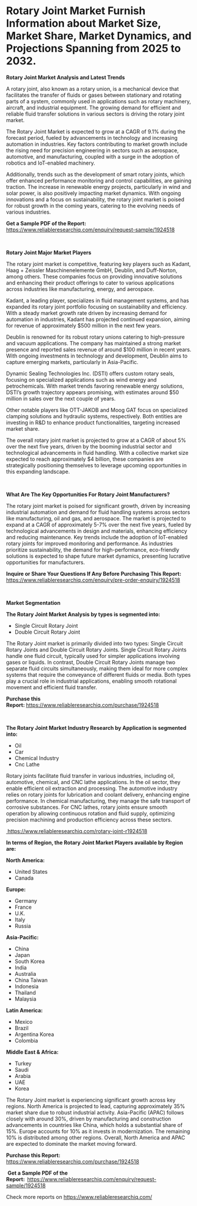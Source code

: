 <p><h1>Rotary Joint Market Furnish Information about Market Size, Market Share, Market Dynamics, and Projections Spanning from 2025 to 2032.</h1></p><p><strong>Rotary Joint Market Analysis and Latest Trends</strong></p>
<p><p>A rotary joint, also known as a rotary union, is a mechanical device that facilitates the transfer of fluids or gases between stationary and rotating parts of a system, commonly used in applications such as rotary machinery, aircraft, and industrial equipment. The growing demand for efficient and reliable fluid transfer solutions in various sectors is driving the rotary joint market.</p><p>The Rotary Joint Market is expected to grow at a CAGR of 9.1% during the forecast period, fueled by advancements in technology and increasing automation in industries. Key factors contributing to market growth include the rising need for precision engineering in sectors such as aerospace, automotive, and manufacturing, coupled with a surge in the adoption of robotics and IoT-enabled machinery. </p><p>Additionally, trends such as the development of smart rotary joints, which offer enhanced performance monitoring and control capabilities, are gaining traction. The increase in renewable energy projects, particularly in wind and solar power, is also positively impacting market dynamics. With ongoing innovations and a focus on sustainability, the rotary joint market is poised for robust growth in the coming years, catering to the evolving needs of various industries.</p></p>
<p><strong>Get a Sample PDF of the Report:&nbsp;</strong> <a href="https://www.reliableresearchiq.com/enquiry/request-sample/1924518?utm_campaign=1876&utm_medium=2&utm_source=Github&utm_content=ia&utm_term=14012025&utm_id=rotary-joint">https://www.reliableresearchiq.com/enquiry/request-sample/1924518</a></p>
<p>&nbsp;</p>
<p><strong>Rotary Joint Major Market Players</strong></p>
<p><p>The rotary joint market is competitive, featuring key players such as Kadant, Haag + Zeissler Maschinenelemente GmbH, Deublin, and Duff-Norton, among others. These companies focus on providing innovative solutions and enhancing their product offerings to cater to various applications across industries like manufacturing, energy, and aerospace.</p><p>Kadant, a leading player, specializes in fluid management systems, and has expanded its rotary joint portfolio focusing on sustainability and efficiency. With a steady market growth rate driven by increasing demand for automation in industries, Kadant has projected continued expansion, aiming for revenue of approximately $500 million in the next few years.</p><p>Deublin is renowned for its robust rotary unions catering to high-pressure and vacuum applications. The company has maintained a strong market presence and reported sales revenue of around $100 million in recent years. With ongoing investments in technology and development, Deublin aims to capture emerging markets, particularly in Asia-Pacific.</p><p>Dynamic Sealing Technologies Inc. (DSTI) offers custom rotary seals, focusing on specialized applications such as wind energy and petrochemicals. With market trends favoring renewable energy solutions, DSTI’s growth trajectory appears promising, with estimates around $50 million in sales over the next couple of years.</p><p>Other notable players like OTT-JAKOB and Moog GAT focus on specialized clamping solutions and hydraulic systems, respectively. Both entities are investing in R&D to enhance product functionalities, targeting increased market share.</p><p>The overall rotary joint market is projected to grow at a CAGR of about 5% over the next five years, driven by the booming industrial sector and technological advancements in fluid handling. With a collective market size expected to reach approximately $4 billion, these companies are strategically positioning themselves to leverage upcoming opportunities in this expanding landscape.</p></p>
<p>&nbsp;</p>
<p><strong>What Are The Key Opportunities For Rotary Joint Manufacturers?</strong></p>
<p><p>The rotary joint market is poised for significant growth, driven by increasing industrial automation and demand for fluid handling systems across sectors like manufacturing, oil and gas, and aerospace. The market is projected to expand at a CAGR of approximately 5-7% over the next five years, fueled by technological advancements in design and materials, enhancing efficiency and reducing maintenance. Key trends include the adoption of IoT-enabled rotary joints for improved monitoring and performance. As industries prioritize sustainability, the demand for high-performance, eco-friendly solutions is expected to shape future market dynamics, presenting lucrative opportunities for manufacturers.</p></p>
<p><strong>Inquire or Share Your Questions If Any Before Purchasing This Report:</strong> <a href="https://www.reliableresearchiq.com/enquiry/pre-order-enquiry/1924518?utm_campaign=1876&utm_medium=2&utm_source=Github&utm_content=ia&utm_term=14012025&utm_id=rotary-joint">https://www.reliableresearchiq.com/enquiry/pre-order-enquiry/1924518</a></p>
<p>&nbsp;</p>
<p><strong>Market Segmentation</strong></p>
<p><strong>The Rotary Joint Market Analysis by types is segmented into:</strong></p>
<p><ul><li>Single Circuit Rotary Joint</li><li>Double Circuit Rotary Joint</li></ul></p>
<p><p>The Rotary Joint market is primarily divided into two types: Single Circuit Rotary Joints and Double Circuit Rotary Joints. Single Circuit Rotary Joints handle one fluid circuit, typically used for simpler applications involving gases or liquids. In contrast, Double Circuit Rotary Joints manage two separate fluid circuits simultaneously, making them ideal for more complex systems that require the conveyance of different fluids or media. Both types play a crucial role in industrial applications, enabling smooth rotational movement and efficient fluid transfer.</p></p>
<p><strong>Purchase this Report:&nbsp;</strong><a href="https://www.reliableresearchiq.com/purchase/1924518?utm_campaign=1876&utm_medium=2&utm_source=Github&utm_content=ia&utm_term=14012025&utm_id=rotary-joint">https://www.reliableresearchiq.com/purchase/1924518</a></p>
<p>&nbsp;</p>
<p><strong>The Rotary Joint Market Industry Research by Application is segmented into:</strong></p>
<p><ul><li>Oil</li><li>Car</li><li>Chemical Industry</li><li>Cnc Lathe</li></ul></p>
<p><p>Rotary joints facilitate fluid transfer in various industries, including oil, automotive, chemical, and CNC lathe applications. In the oil sector, they enable efficient oil extraction and processing. The automotive industry relies on rotary joints for lubrication and coolant delivery, enhancing engine performance. In chemical manufacturing, they manage the safe transport of corrosive substances. For CNC lathes, rotary joints ensure smooth operation by allowing continuous rotation and fluid supply, optimizing precision machining and production efficiency across these sectors.</p></p>
<p><a href="https://www.reliableresearchiq.com/rotary-joint-r1924518?utm_campaign=1876&utm_medium=2&utm_source=Github&utm_content=ia&utm_term=14012025&utm_id=rotary-joint">&nbsp;https://www.reliableresearchiq.com/rotary-joint-r1924518</a></p>
<p><strong>In terms of Region, the Rotary Joint Market Players available by Region are:</strong></p>
<p>
    <p> <strong> North America: </strong>
        <ul>
            <li>United States</li>
            <li>Canada</li>
        </ul>
        </p> 
    <p> <strong> Europe: </strong>
        <ul>
            <li>Germany</li>
            <li>France</li>
            <li>U.K.</li>
            <li>Italy</li>
            <li>Russia</li>
        </ul>
        </p> 
    <p> <strong> Asia-Pacific: </strong>
        <ul>
            <li>China</li>
            <li>Japan</li>
            <li>South Korea</li>
            <li>India</li>
            <li>Australia</li>
            <li>China Taiwan</li>
            <li>Indonesia</li>
            <li>Thailand</li>
            <li>Malaysia</li>
        </ul>
        </p> 
    <p> <strong> Latin America: </strong>
        <ul>
            <li>Mexico</li>
            <li>Brazil</li>
            <li>Argentina Korea</li>
            <li>Colombia</li>
        </ul>
        </p> 
    <p> <strong> Middle East & Africa: </strong>
        <ul>
            <li>Turkey</li>
            <li>Saudi</li>
            <li>Arabia</li>
            <li>UAE</li>
            <li>Korea</li>
        </ul>
    </p>
    </p>
<p><p>The Rotary Joint market is experiencing significant growth across key regions. North America is projected to lead, capturing approximately 35% market share due to robust industrial activity. Asia-Pacific (APAC) follows closely with around 30%, driven by manufacturing and construction advancements in countries like China, which holds a substantial share of 15%. Europe accounts for 10% as it invests in modernization. The remaining 10% is distributed among other regions. Overall, North America and APAC are expected to dominate the market moving forward.</p></p>
<p><strong>Purchase this Report: </strong><a href="https://www.reliableresearchiq.com/purchase/1924518?utm_campaign=1876&utm_medium=2&utm_source=Github&utm_content=ia&utm_term=14012025&utm_id=rotary-joint">https://www.reliableresearchiq.com/purchase/1924518</a></p>
<p>&nbsp;<strong>Get a Sample PDF of the Report:&nbsp;&nbsp;</strong><a href="https://www.reliableresearchiq.com/enquiry/request-sample/1924518?utm_campaign=1876&utm_medium=2&utm_source=Github&utm_content=ia&utm_term=14012025&utm_id=rotary-joint">https://www.reliableresearchiq.com/enquiry/request-sample/1924518</a></p>
<p><strong></strong></p>
<p>Check more reports on <a href="https://www.reliableresearchiq.com/?utm_campaign=1876&utm_medium=2&utm_source=Github&utm_content=ia&utm_term=14012025&utm_id=rotary-joint">https://www.reliableresearchiq.com/</a></p>